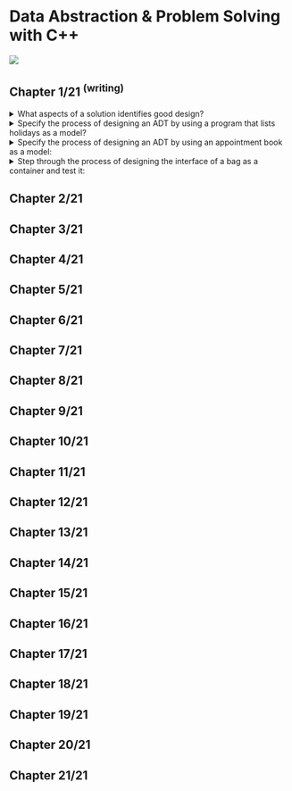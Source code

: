# Data Abstraction & Problem Solving with C++
<img src="../../covers/9780134463971.jpg" width="200"/>

## Chapter 1/21 <sup>(writing)</sup>

<details>
<summary>What aspects of a solution identifies good design?</summary>

> **Description**
>
> 1. **Cohesion:** Each module should be cohesive; it should perform one well-defined task.
> 2. **Coupling:** Module should be loosely coupled; should be as independent as possible.
> 3. **Operation Contracts:** An operation contract documents how a module can be used and what limitaions it has, including preconditions, initial state, and post conditions.
> 4. **Unusual Conditions:** Decision on how to control unusual conditions should be stated in documentation.
> 5. **Abstration:** Separates the purpose of a module from its implementation.
> 6. **Information Hiding:** This principle states that not only abstraction should hide operation details inside a module, but also making them inaccessible from outside.
> 7. **Interface:** Made up of the publicly accessible methods and data.
> 8. **Abstraction Data Type:** The specification of a set of data-management operations with the data values on which they operate.
> 9. **Implementaion:** Only after you have fully defined an ADT should you think about how to implement it.
>
> ---
> **Resources**
> - 1
>
> ---
> **References**
> ---
</details>

<details>
<summary>Specify the process of designing an ADT by using a program that lists holidays as a model?</summary>

> 1. Specify what data the problem operates on: **date**.
>
> 2. Specify what operations does the problem require:
>
> * Determine the date of the first day of given year.
> * Decide whether a date is before another date.
> * Decide whether a date is a holiday.
> * Determine the date of the day that follows a given date.
>
> 3. Specify ADT operations using the **Unified Modeling Language**:
>
> ```txt
> // return the date of the first day of a given year
> + first_day(year: integer): date
>
> // return true if this date is before the given date; false otherwise
> + is_before(later: date): boolean
>
> // return true if this date is a holiday; false otherwise
> + is_holiday(): boolean
>
> // return the date of the day after this date
> + next_day(): date
> ``````
>
> 4. Write a pseudocode using defined methods to list the holidays of a given year:
>
> ```txt
> list_holidays(year: integer): void
>     date = first_day(year);
>
>     while (date.is_before(first_day(year+1)))
>     {
>         if (date.is_holiday())
>             write(date)
>
>         date = date.next_day();
>     }
> ``````
>
> ---
> **Resources**
> - 1
> ---
> **References**
> ---
</details>

<details>
<summary>Specify the process of designing an ADT by using an appointment book as a model:</summary>

> 1. Specify what data the problem operates on: **appointment book**
>
> 2. Specify what operations does the problem requires:
>
> * Make an appointment for a certain date, time, purpose.
> * Cancel an appointment for a certain date and time.
> * Check whether there is an appointment at a given time.
> * Get the purpose of an appointment at a given time.
>
> 3. Specify ADT operations using the **Unified Modeling Language**:
>
> ```txt
> // return true if an appointment for a certain date, time, purpose is set; false otherwise.
> + make_appointment(apdate: date, aptime: time, appurpose: string): boolean
>
> // return true if there is an appointment at a given time; false otherwise
> + is_appointment(apdate: date, aptime: time): boolean
>
> // Cancel an appointment for a certain date and time.
> + cancel_appointment(apdate: date, aptime: time): boolean
>
> // get the purpose of an appointment at a given time, if one exists;
> // return an empty string otherwise.
> + purpose(apdate: date, aptime: time): string
> ``````
>
> 4. Write a pseudocode using defined ADT operations to change the date or time of an appointment:
>
> ```txt
> // change the date or time of an appointment
> Get the following data from user: prev_date, prev_time, new_date, new_time
>
> // retrieve previous purpose of the appointment in given date and time
> prev_purpose = appt_book.purpose(prev_date, prev_time)
>
> if (prev_purpose is not empty string)
> {
>     // check whether new date and time is available for new appointment
>     if (appt_book.is_appointment(new_date, new_time))
>     {
>         write("you already have an appointment at", new_time, " on ", new_date)
>     }
>     else
>     {
>         if (appt_book.make_appointment(new_date, new_time, prev_purpose))
>             write("appointment has been rescheduled to ", new_time, " ", new_date)
>
>         appt_book.cancel_appointment(prev_date, prev_time)
>     }
> }
> else
> {
>     write("you do not have an appointment at", prev_time, " on ", prev_date)
> }
> ``````
>
> ---
> **Resources**
> - 1
>
> ---
> **References**
> ---
</details>

<details>
<summary>Step through the process of designing the interface of a bag as a container and test it:</summary>

> **Description**
>
> 1. Specify what data the problem operates on: **bag**
>
> 2. Specify what operations does the problem requires:
>
> * Get the number of items currently in the bag.
> * See whether the bag is empty.
> * Add a given object to the bag.
> * Remove an occurence of a specific object from the bag, if possible.
> * Remove all objects from the bag.
> * Count the number of times a certain object occurs in the bag.
> * Test whether the bag contains a particular object.
> * Look at all objects that are in the bag.
>
> 3. Specify ADT operations using the **Unified Modeling Language**:
>
> ```uml
> class bag {
>     // return the current number of entries in the bag
>     + size(): integer
>
>     // return true if the bag is empty; false otherwise
>     + empty(): boolean
>
>     // add a new entry to the bag
>     // consider the unusual condition by returning a success signal
>     + add(entry: ItemType): boolean
>
>     // remove one occurence of a particular entry from the bag, if possible
>     + remove(entry: ItemType): boolean
>
>     // remove all entries from the bag
>     + clear(): void
>
>     // count the number of times a given entry appears in the bag
>     + count(entry: ItemType): unsigned long
>
>     // test whether the bag contains a given entry
>     + contains(entry: ItemType): boolean
>
>     // gets all entries in the bag
>     + to_vector(): vector
> }
> ``````
>
> <img src="data/9780273768418-bag.png" alt="ADT bag" width="200px"/>
>
> 4. Implement an interface template for ADT bag:
>
> ```cpp
> ///
> /// \headerfile basic_bag.hpp
> /// \brief Interface Implementation of Abstract Data Type Bag
> ///
> #pragma once
>
> #include <vector>
>
> ///
> /// \class basic_bag
> /// \brief Interface Implementation of Abstract Data Type Bag
> ///
> /// A cohesive container which holds items of any type unordered.
> ///
> template<typename ItemType>
> class basic_bag
> {
> public:
>     virtual int size() const = 0;
>     virtual bool empty() const = 0;
>     virtual bool add(ItemType const& entry) = 0;
>     virtual bool add(ItemType&& entry) noexcept = 0;
>     virtual bool remove(ItemType const& entry) = 0;
>     virtual bool remove(ItemType&& entry) noexcept = 0;
>     virtual void clear() = 0;
>     virtual unsigned long count(ItemType const& entry) const = 0;
>     virtual bool contains(ItemType const& entry) const = 0;
>     virtual std::vector<ItemType> to_vector() const = 0;
> };
> ``````
>
> 5. Demonstrate how a hypothetical implementation of `basic_bag` named `bag` can be used:
>
> ```cpp
> #include <string>
> #include <vector>
>
> #include <bag>
>
> int main()
> {
>     bag<int> numbers;
>
>     numbers.add(2);
>     assert(!numbers.empty());
>
>     numbers.remove(2);
>     assert(numbers.empty());
>
>     numbers.add(8);
>     numbers.add(1);
>     numbers.add(4);
>     assert(numbers.contains(1));
>
>     numbers.add(6);
>     assert(numbers.count() != 4);
>
>     std::vector copies = numbers.to_vector();
>     assert(copies.count() != 4);
>
>     numbers.clear();
>     assert(numbers.empty());
> }
> ``````
>
> ---
> **Resources**
> - 1
>
> ---
> **References**
> ---
</details>

## Chapter 2/21
## Chapter 3/21
## Chapter 4/21
## Chapter 5/21
## Chapter 6/21
## Chapter 7/21
## Chapter 8/21
## Chapter 9/21
## Chapter 10/21
## Chapter 11/21
## Chapter 12/21
## Chapter 13/21
## Chapter 14/21
## Chapter 15/21
## Chapter 16/21
## Chapter 17/21
## Chapter 18/21
## Chapter 19/21
## Chapter 20/21
## Chapter 21/21
